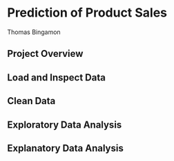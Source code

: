 # Prediction of Product Sales
Thomas Bingamon

## Project Overview

## Load and Inspect Data

## Clean Data

## Exploratory Data Analysis

## Explanatory Data Analysis
